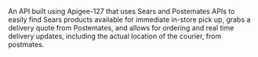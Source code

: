 An API built using Apigee-127 that uses Sears and Postemates APIs to easily find Sears products available for immediate in-store pick up, grabs a delivery quote from Postemates, and allows for ordering and real time delivery updates, including the actual location of the courier, from postmates.
